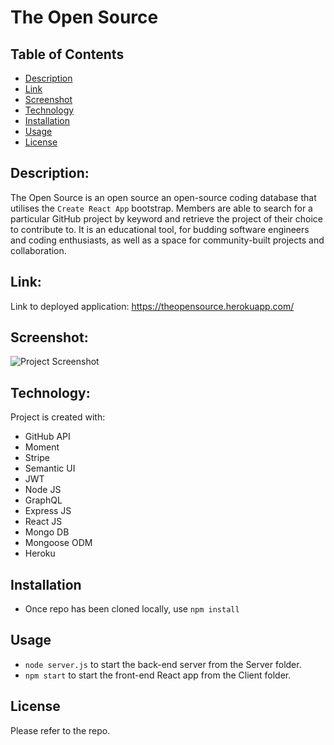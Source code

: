 # The Open Source

## Table of Contents

- [Description](#Description)
- [Link](#Link)
- [Screenshot](#Screenshot)
- [Technology](#Technology)
- [Installation](#Installation)
- [Usage](#Usage)
- [License](#License)

## Description:

The Open Source is an open source an open-source coding database that utilises the `Create React App` bootstrap. Members are able to search for a particular GitHub project by keyword and retrieve the project of their choice to contribute to. It is an educational tool, for budding software engineers and coding enthusiasts, as well as a space for community-built projects and collaboration.

## Link:

Link to deployed application: https://theopensource.herokuapp.com/

## Screenshot:

![Project Screenshot](/theopensource/assets/img/OSScreenshot.jpg "The Open Source")

## Technology:

Project is created with:

- GitHub API
- Moment
- Stripe
- Semantic UI
- JWT
- Node JS
- GraphQL
- Express JS
- React JS
- Mongo DB
- Mongoose ODM
- Heroku

## Installation

- Once repo has been cloned locally, use `npm install`

## Usage

- `node server.js` to start the back-end server from the Server folder.
- `npm start` to start the front-end React app from the Client folder.

## License

Please refer to the repo.
